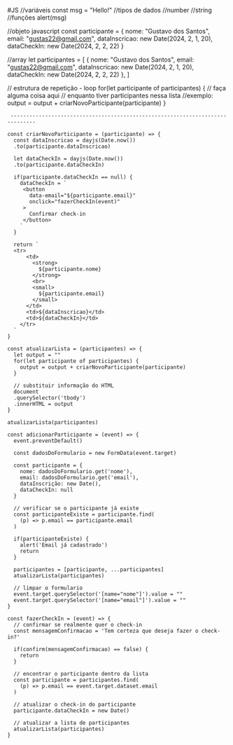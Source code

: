 #JS
//variáveis
const msg = "Hello!"
//tipos de dados
  //number
  //string
//funções
alert(msg)


//objeto javascript
const participante = {
  nome: "Gustavo dos Santos",
  email: "gustas22@gmail.com",
  dataInscricao: new Date(2024, 2, 1, 20),
  dataCheckIn: new Date(2024, 2, 2, 22)
}


//array
let participantes = [
  {
    nome: "Gustavo dos Santos",
    email: "gustas22@gmail.com",
    dataInscricao: new Date(2024, 2, 1, 20),
    dataCheckIn: new Date(2024, 2, 2, 22)
  },
]


// estrutura de repetição - loop
for(let participante of participantes) {
  // faça alguma coisa aqui
  // enquanto tiver participantes nessa lista
  //exemplo:
  output = output + criarNovoParticipante(participante)
}
```
 ------------------------------------------------------------------------------

const criarNovoParticipante = (participante) => {
  const dataInscricao = dayjs(Date.now())
  .to(participante.dataInscricao)
  
  let dataCheckIn = dayjs(Date.now())
  .to(participante.dataCheckIn)

  if(participante.dataCheckIn == null) {
    dataCheckIn = `
     <button
       data-email="${participante.email}"
       onclick="fazerCheckIn(event)"
     >
       Confirmar check-in
     </button>
    `
  }

  return `
  <tr>
      <td>
        <strong>
          ${participante.nome}
        </strong>
        <br>
        <small>
          ${participante.email}
        </small>
      </td>
      <td>${dataInscricao}</td>
      <td>${dataCheckIn}</td>
    </tr>
  `
}

const atualizarLista = (participantes) => {
  let output = ""
  for(let participante of participantes) {
    output = output + criarNovoParticipante(participante)
  }

  // substituir informação do HTML
  document
  .querySelector('tbody')
  .innerHTML = output
}

atualizarLista(participantes)

const adicionarParticipante = (event) => {
  event.preventDefault()

  const dadosDoFormulario = new FormData(event.target)

  const participante = {
    nome: dadosDoFormulario.get('nome'),
    email: dadosDoFormulario.get('email'),
    dataInscrição: new Date(),
    dataCheckIn: null
  }

  // verificar se o participante já existe 
  const participanteExiste = participante.find(
    (p) => p.email == participante.email
  )

  if(participanteExiste) {
    alert('Email já cadastrado')
    return
  }

  participantes = [participante, ...participantes]
  atualizarLista(participantes)

  // limpar o formulario 
  event.target.querySelector('[name="nome"]').value = ""
  event.target.querySelector('[name="email"]').value = ""
}

const fazerCheckIn = (event) => {
  // confirmar se realmente quer o check-in
  const mensagemConfirmacao = 'Tem certeza que deseja fazer o check-in?'

  if(confirm(mensagemConfirmacao) == false) {
    return 
  }

  // encontrar o participante dentro da lista
  const participante = participantes.find(
    (p) => p.email == event.target.dataset.email
  )
  
  // atualizar o check-in do participante
  participante.dataCheckIn = new Date()

  // atualizar a lista de participantes
  atualizarLista(participantes)
}